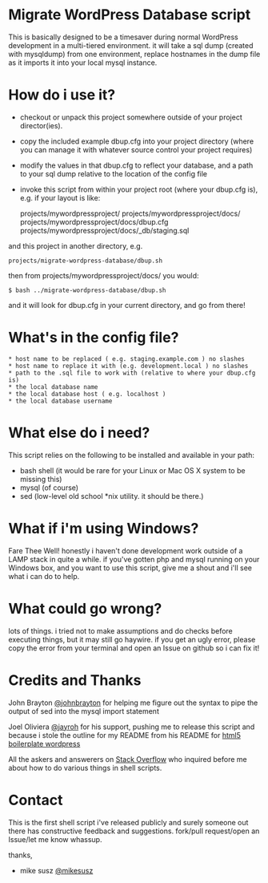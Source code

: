 Migrate WordPress Database script
=================================

This is basically designed to be a timesaver during normal WordPress development in a multi-tiered environment. it will take a sql dump (created with mysqldump) from one environment, replace hostnames in the dump file as it imports it into your local mysql instance.

How do i use it?
================

* checkout or unpack this project somewhere outside of your project director(ies).
* copy the included example dbup.cfg into your project directory (where you can manage it with whatever source control your project requires)
* modify the values in that dbup.cfg to reflect your database, and a path to your sql dump relative to the location of the config file
* invoke this script from within your project root (where your dbup.cfg is), e.g. if your layout is like:

	projects/mywordpressproject/
	projects/mywordpressproject/docs/
	projects/mywordpressproject/docs/dbup.cfg
	projects/mywordpressproject/docs/_db/staging.sql

and this project in another directory, e.g.

	projects/migrate-wordpress-database/dbup.sh

then from projects/mywordpressproject/docs/ you would:

	$ bash ../migrate-wordpress-database/dbup.sh

and it will look for dbup.cfg in your current directory, and go from there!

What's in the config file?
==========================

	* host name to be replaced ( e.g. staging.example.com ) no slashes
	* host name to replace it with (e.g. development.local ) no slashes
	* path to the .sql file to work with (relative to where your dbup.cfg is)
	* the local database name
	* the local database host ( e.g. localhost )
	* the local database username

What else do i need?
====================

This script relies on the following to be installed and available in your path:
* bash shell (it would be rare for your Linux or Mac OS X system to be missing this)
* mysql (of course)
* sed (low-level old school *nix utility. it should be there.)

What if i'm using Windows?
==========================

Fare Thee Well! honestly i haven't done development work outside of a LAMP stack in quite a while. if you've gotten php and mysql running on your Windows box, and you want to use this script, give me a shout and i'll see what i can do to help.

What could go wrong?
====================

lots of things. i tried not to make assumptions and do checks before executing things, but it may still go haywire. if you get an ugly error, please copy the error from your terminal and open an Issue on github so i can fix it!

Credits and Thanks
==================

John Brayton [@johnbrayton](http://twitter.com/johnbrayton) for helping me figure out the syntax to pipe the output of sed into the mysql import statement

Joel Oliviera [@jayroh](http://twitter.com/jayroh) for his support, pushing me to release this script and because i stole the outline for my README from his README for [html5 boilerplate wordpress](https://github.com/jayroh/html5_boilerplate_wordpress)

All the askers and answerers on [Stack Overflow](http://stackoverflow.com/) who inquired before me about how to do various things in shell scripts.

Contact
=======

This is the first shell script i've released publicly and surely someone out there has constructive feedback and suggestions. fork/pull request/open an Issue/let me know whassup.

thanks,

 - mike susz [@mikesusz](http://twitter.com/mikesusz)